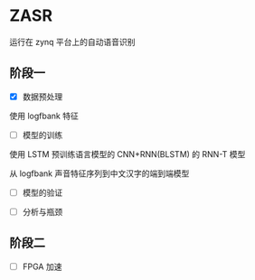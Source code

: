 # ZASR

运行在 zynq 平台上的自动语音识别

## 阶段一

- [x] 数据预处理

使用 logfbank 特征

- [ ] 模型的训练

使用 LSTM 预训练语言模型的 CNN+RNN(BLSTM) 的 RNN-T 模型

从 logfbank 声音特征序列到中文汉字的端到端模型

- [ ] 模型的验证

- [ ] 分析与瓶颈

## 阶段二

- [ ] FPGA 加速
